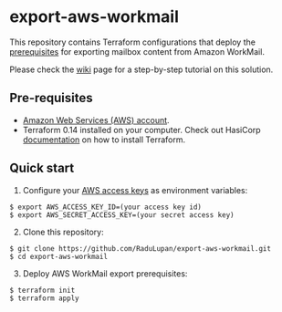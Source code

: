 # export-aws-workmail
This repository contains Terraform configurations that deploy the [prerequisites](https://docs.aws.amazon.com/workmail/latest/adminguide/mail-export.html) for exporting mailbox content from Amazon WorkMail.

Please check the [wiki](https://github.com/RaduLupan/export-aws-workmail/wiki) page for a step-by-step tutorial on this solution.

## Pre-requisites

* [Amazon Web Services (AWS) account](http://aws.amazon.com/).
* Terraform 0.14 installed on your computer. Check out HasiCorp [documentation](https://learn.hashicorp.com/terraform/azure/install) on how to install Terraform.

## Quick start

1. Configure your [AWS access 
keys](http://docs.aws.amazon.com/general/latest/gr/aws-sec-cred-types.html#access-keys-and-secret-access-keys) as 
environment variables:

```
$ export AWS_ACCESS_KEY_ID=(your access key id)
$ export AWS_SECRET_ACCESS_KEY=(your secret access key)
```

2. Clone this repository:

```
$ git clone https://github.com/RaduLupan/export-aws-workmail.git
$ cd export-aws-workmail
```
3. Deploy AWS WorkMail export prerequisites:

```
$ terraform init
$ terraform apply
```
